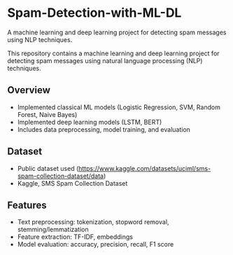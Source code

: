 # Spam-Detection-with-ML-DL
A machine learning and deep learning project for detecting spam messages using NLP techniques. 


This repository contains a machine learning and deep learning project for detecting spam messages using natural language processing (NLP) techniques.

## Overview
- Implemented classical ML models (Logistic Regression, SVM, Random Forest, Naive Bayes)
- Implemented deep learning models (LSTM, BERT)
- Includes data preprocessing, model training, and evaluation

## Dataset
- Public dataset used (https://www.kaggle.com/datasets/uciml/sms-spam-collection-dataset/data)
- Kaggle, SMS Spam Collection Dataset

## Features
- Text preprocessing: tokenization, stopword removal, stemming/lemmatization
- Feature extraction: TF-IDF, embeddings
- Model evaluation: accuracy, precision, recall, F1 score

